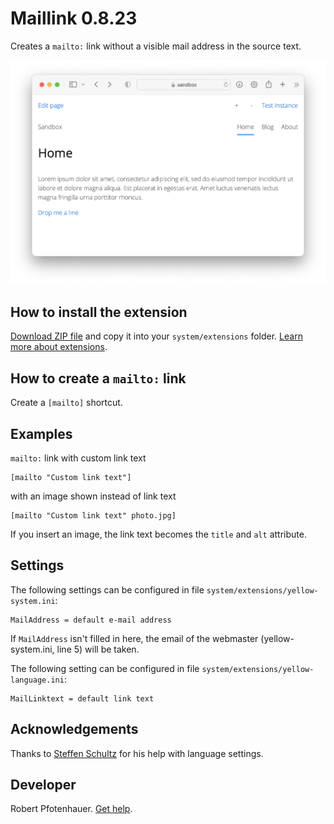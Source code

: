 # Maillink 0.8.23

Creates a `mailto:` link without a visible mail address in the source text.

<p align="center"><img src="maillink-screenshot.png" alt="Screenshot"></p>

## How to install the extension

[Download ZIP file](https://github.com/pftnhr/yellow-maillink/archive/refs/heads/main.zip) and copy it into your `system/extensions` folder. [Learn more about extensions](https://github.com/annaesvensson/yellow-update).

## How to create a `mailto:` link

Create a `[mailto]` shortcut.

## Examples

`mailto:` link with custom link text

    [mailto "Custom link text"]

with an image shown instead of link text

    [mailto "Custom link text" photo.jpg]

If you insert an image, the link text becomes the `title` and `alt` attribute.

## Settings

The following settings can be configured in file `system/extensions/yellow-system.ini`:

    MailAddress = default e-mail address

If `MailAddress` isn't filled in here, the email of the webmaster (yellow-system.ini, line 5) will be taken.

The following setting can be configured in file `system/extensions/yellow-language.ini`:

    MailLinktext = default link text

## Acknowledgements

Thanks to [Steffen Schultz](https://github.com/schulle4u) for his help with language settings.

## Developer

Robert Pfotenhauer. [Get help](https://datenstrom.se/yellow/help/).
